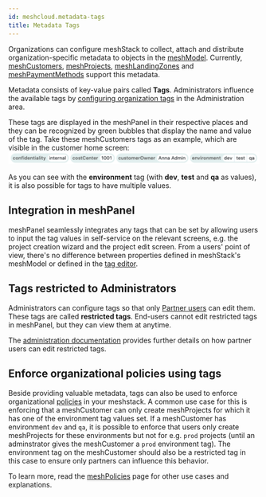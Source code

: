 ```yaml
---
id: meshcloud.metadata-tags
title: Metadata Tags
---
```


Organizations can configure meshStack to collect, attach and distribute organization-specific metadata
to objects in the [meshModel](meshcloud.index.md). Currently, [meshCustomers](meshcloud.customer.md), [meshProjects](meshcloud.project.md), [meshLandingZones](meshcloud.landing-zones.md) and [meshPaymentMethods](./meshcloud.payment-methods.md) support this metadata.

Metadata consists of key-value pairs called **Tags**. Administrators influence the available tags by [configuring organization tags](meshstack.metadata-tags.md) in the Administration area.

These tags are displayed in the meshPanel in their respective places and they can be recognized by green bubbles that display the name and value of the tag. Take these meshCustomers tags as an example, which are visible in the customer home screen:
![Example Tags](assets/metadata_tags/mesh_customer_example_tags.png)

As you can see with the **environment** tag (with **dev**, **test** and **qa** as values), it is also possible for tags to have multiple values.

## Integration in meshPanel

meshPanel seamlessly integrates any tags that can be set by allowing users to input the tag values in self-service on the relevant screens, e.g. the project creation wizard and the project edit screen. From a users' point of view, there's no difference between properties defined in meshStack's meshModel or defined in the [tag editor](meshstack.metadata-tags.md).

## Tags restricted to Administrators

Administrators can configure tags so that only [Partner users](./administration.index.md) can edit them. These tags are called **restricted tags**. End-users cannot edit restricted tags in meshPanel, but they can view them at anytime.

The [administration documentation](./administration.index.md) provides further details on how partner users can edit restricted tags.

## Enforce organizational policies using tags

Beside providing valuable metadata, tags can also be used to enforce organizational [policies](https://docs.meshcloud.io/docs/meshcloud.policies.html) in your meshstack. A common use case for this is enforcing that a meshCustomer can only create meshProjects for which it has one of the environment tag values set. If a meshCustomer has environment `dev` and `qa`, it is possible to enforce that users only create meshProjects for these environments but not for e.g. `prod` projects (until an adminstrator gives the meshCustomer a `prod` environment tag). The environment tag on the meshCustomer should also be a restricted tag in this case to ensure only partners can influence this behavior.

To learn more, read the [meshPolicies](./meshcloud.policies.md) page for other use cases and explanations.